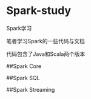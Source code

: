 # Spark-study
Spark学习

笔者学习Spark的一些代码与文档

代码包含了Java和Scala两个版本

##Spark Core

##Spark SQL

##Spark Streaming
